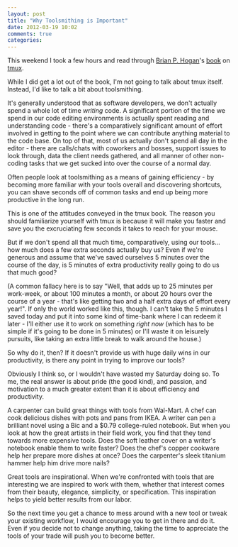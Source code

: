 ```yaml
---
layout: post
title: "Why Toolsmithing is Important"
date: 2012-03-19 10:02
comments: true
categories: 
---
```


This weekend I took a few hours and read through [Brian P. Hogan][bphogan]'s
[book][pragprogtmux] on [tmux][tmux]. 

While I did get a lot out of the book, I'm not going to talk about tmux itself.
Instead, I'd like to talk a bit about toolsmithing.
<!-- more -->
It's generally understood that as software developers, we don't actually spend a
whole lot of time _writing_ code. A significant portion of the time we spend in
our code editing environments is actually spent reading and understanding code -
there's a comparatively significant amount of effort involved in getting to the
point where we can contribute anything material to the code base. On top of
that, most of us actually don't spend all day in the editor - there are
calls/chats with coworkers and bosses, support issues to look through, data the
client needs gathered, and all manner of other non-coding tasks that we get
sucked into over the course of a normal day.

Often people look at toolsmithing as a means of gaining efficiency - by becoming
more familiar with your tools overall and discovering shortcuts, you can shave
seconds off of common tasks and end up being more productive in the long run.

This is one of the attitudes conveyed in the tmux book. The reason you should
familiarize yourself with tmux is because it will make you faster and save you
the excruciating few seconds it takes to reach for your mouse. 

But if we don't spend all that much time, comparatively, using our tools... how
much does a few extra seconds actually buy us? Even if we're generous and assume
that we've saved ourselves 5 minutes over the course of the day, is 5 minutes of
extra productivity really going to do us that much good? 

(A common fallacy here is to say "Well, that adds up to 25 minutes per
work-week, or about 100 minutes a month, or about 20 hours over the course of a
year - that's like getting two and a half extra days of effort every year!". If
only the world worked like this, though. I can't take the 5 minutes I saved
today and put it into some kind of time-bank where I can redeem it later - I'll
either use it to work on something *right now* (which has to be simple if it's
going to be done in 5 minutes) or I'll waste it on leisurely pursuits, like
taking an extra little break to walk around the house.)

So why do it, then? If it doesn't provide us with huge daily wins in our
productivity, is there any point in trying to improve our tools?

Obviously I think so, or I wouldn't have wasted my Saturday doing so. To me, the
real answer is about pride (the good kind), and passion, and motivation to a
much greater extent than it is about efficiency and productivity.

A carpenter can build great things with tools from Wal-Mart. A chef can cook
delicious dishes with pots and pans from IKEA. A writer can pen a brilliant
novel using a Bic and a $0.79 college-ruled notebook. But when you look at how
the great artists in their field work, you find that they tend towards more
expensive tools. Does the soft leather cover on a writer's notebook enable them
to write faster? Does the chef's copper cookware help her prepare more dishes at
once? Does the carpenter's sleek titanium hammer help him drive more nails?

Great tools are inspirational. When we're confronted with tools that are
interesting we are inspired to work with them, whether that interest comes from
their beauty, elegance, simplicity, or specification. This inspiration helps to
yield better results from our labor.

So the next time you get a chance to mess around with a new tool or tweak your
existing workflow, I would encourage you to get in there and do it. Even if you
decide not to change anything, taking the time to appreciate the tools of your
trade will push you to become better.

[bphogan]: http://twitter.com/#!/bphogan
[pragprogtmux]: http://pragprog.com/book/bhtmux/tmux
[tmux]: http://tmux.sourceforge.net/
